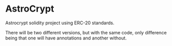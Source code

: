 # AstroCrypt

Astrocrypt solidity project using ERC-20 standards.

There will be two different versions, but with the same code, only difference being that one will have annotations and another without.
